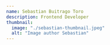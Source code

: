 ```yaml
---
name: Sebastian Buitrago Toro
description: Frontend Developer
thumbnail:
  image: "./sebastian-thumbnail.jpeg"
  alt: "Image author Sebastian"
---
```

